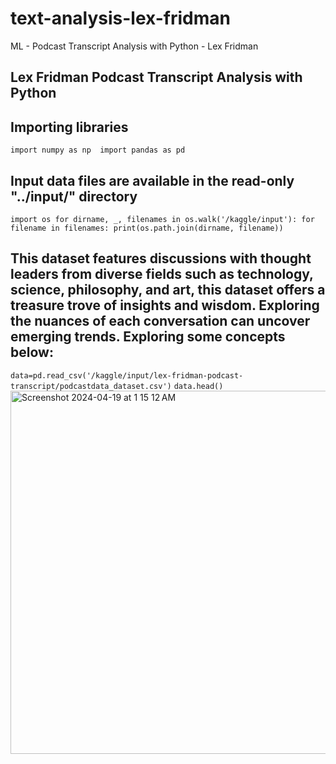 # text-analysis-lex-fridman
ML - Podcast Transcript Analysis with Python - Lex Fridman 

## Lex Fridman Podcast Transcript Analysis with Python

## Importing libraries
``
import numpy as np 
import pandas as pd 
``
## Input data files are available in the read-only "../input/" directory

``
import os
for dirname, _, filenames in os.walk('/kaggle/input'):
    for filename in filenames:
        print(os.path.join(dirname, filename))
`` 
## This dataset features discussions with thought leaders from diverse fields such as technology, science, philosophy, and art, this dataset offers a treasure trove of insights and wisdom. Exploring the nuances of each conversation can uncover emerging trends. Exploring some concepts below: 
``
data=pd.read_csv('/kaggle/input/lex-fridman-podcast-transcript/podcastdata_dataset.csv')
``
``
data.head()
``
<img width="581" alt="Screenshot 2024-04-19 at 1 15 12 AM" src="https://github.com/saheelchowdhury/text-analysis-lex-fridman/assets/153671296/efc4f727-d481-4edb-b6f3-83f0cc196dd1">
